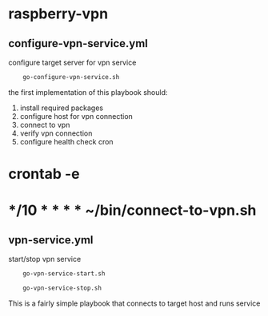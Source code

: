 raspberry-vpn
=============

configure-vpn-service.yml
-------------------------

configure target server for vpn service

```bash
    go-configure-vpn-service.sh
```

the first implementation of this playbook should:

1. install required packages
2. configure host for vpn connection
3. connect to vpn
4. verify vpn connection
5. configure health check cron


# crontab -e
# */10 * * * * ~/bin/connect-to-vpn.sh

vpn-service.yml
---------------

start/stop vpn service

```bash
    go-vpn-service-start.sh
```


```bash
    go-vpn-service-stop.sh
```

This is a fairly simple playbook that connects to target host and runs service

